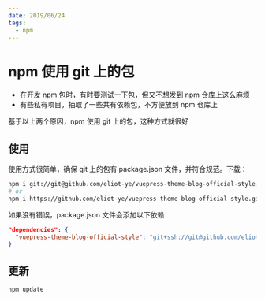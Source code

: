 ```yaml
---
date: 2019/06/24
tags:
  - npm
---
```


# npm 使用 git 上的包

- 在开发 npm 包时，有时要测试一下包，但又不想发到 npm 仓库上这么麻烦
- 有些私有项目，抽取了一些共有依赖包，不方便放到 npm 仓库上

基于以上两个原因，npm 使用 git 上的包，这种方式就很好

## 使用

使用方式很简单，确保 git 上的包有 package.json 文件，并符合规范。下载：

```bash
npm i git://git@github.com/eliot-ye/vuepress-theme-blog-official-style.git -S
# or
npm i https://github.com/eliot-ye/vuepress-theme-blog-official-style.git -S
```

如果没有错误，package.json 文件会添加以下依赖

```json
"dependencies": {
  "vuepress-theme-blog-official-style": "git+ssh://git@github.com/eliot-ye/vuepress-theme-blog-official-style.git"
}
```

## 更新

```bash
npm update
```
